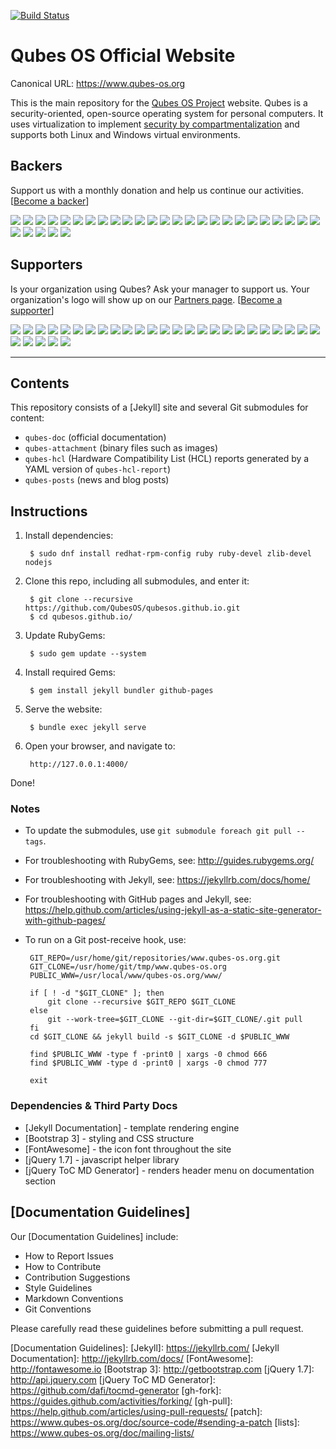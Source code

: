 [![Build Status](https://travis-ci.org/QubesOS/qubesos.github.io.svg?branch=master)](https://travis-ci.org/QubesOS/qubesos.github.io)

Qubes OS Official Website
=========================

Canonical URL: https://www.qubes-os.org

This is the main repository for the [Qubes OS Project][qubes] website. Qubes is
a security-oriented, open-source operating system for personal computers. It
uses virtualization to implement [security by compartmentalization][intro] and
supports both Linux and Windows virtual environments.


Backers
-------

Support us with a monthly donation and help us continue our activities. [[Become a backer](https://opencollective.com/qubes-os#backer)]

<a href="https://opencollective.com/qubes-os/backer/0/website" target="_blank"><img src="https://opencollective.com/qubes-os/backer/0/avatar.svg"></a>
<a href="https://opencollective.com/qubes-os/backer/1/website" target="_blank"><img src="https://opencollective.com/qubes-os/backer/1/avatar.svg"></a>
<a href="https://opencollective.com/qubes-os/backer/2/website" target="_blank"><img src="https://opencollective.com/qubes-os/backer/2/avatar.svg"></a>
<a href="https://opencollective.com/qubes-os/backer/3/website" target="_blank"><img src="https://opencollective.com/qubes-os/backer/3/avatar.svg"></a>
<a href="https://opencollective.com/qubes-os/backer/4/website" target="_blank"><img src="https://opencollective.com/qubes-os/backer/4/avatar.svg"></a>
<a href="https://opencollective.com/qubes-os/backer/5/website" target="_blank"><img src="https://opencollective.com/qubes-os/backer/5/avatar.svg"></a>
<a href="https://opencollective.com/qubes-os/backer/6/website" target="_blank"><img src="https://opencollective.com/qubes-os/backer/6/avatar.svg"></a>
<a href="https://opencollective.com/qubes-os/backer/7/website" target="_blank"><img src="https://opencollective.com/qubes-os/backer/7/avatar.svg"></a>
<a href="https://opencollective.com/qubes-os/backer/8/website" target="_blank"><img src="https://opencollective.com/qubes-os/backer/8/avatar.svg"></a>
<a href="https://opencollective.com/qubes-os/backer/9/website" target="_blank"><img src="https://opencollective.com/qubes-os/backer/9/avatar.svg"></a>
<a href="https://opencollective.com/qubes-os/backer/10/website" target="_blank"><img src="https://opencollective.com/qubes-os/backer/10/avatar.svg"></a>
<a href="https://opencollective.com/qubes-os/backer/11/website" target="_blank"><img src="https://opencollective.com/qubes-os/backer/11/avatar.svg"></a>
<a href="https://opencollective.com/qubes-os/backer/12/website" target="_blank"><img src="https://opencollective.com/qubes-os/backer/12/avatar.svg"></a>
<a href="https://opencollective.com/qubes-os/backer/13/website" target="_blank"><img src="https://opencollective.com/qubes-os/backer/13/avatar.svg"></a>
<a href="https://opencollective.com/qubes-os/backer/14/website" target="_blank"><img src="https://opencollective.com/qubes-os/backer/14/avatar.svg"></a>
<a href="https://opencollective.com/qubes-os/backer/15/website" target="_blank"><img src="https://opencollective.com/qubes-os/backer/15/avatar.svg"></a>
<a href="https://opencollective.com/qubes-os/backer/16/website" target="_blank"><img src="https://opencollective.com/qubes-os/backer/16/avatar.svg"></a>
<a href="https://opencollective.com/qubes-os/backer/17/website" target="_blank"><img src="https://opencollective.com/qubes-os/backer/17/avatar.svg"></a>
<a href="https://opencollective.com/qubes-os/backer/18/website" target="_blank"><img src="https://opencollective.com/qubes-os/backer/18/avatar.svg"></a>
<a href="https://opencollective.com/qubes-os/backer/19/website" target="_blank"><img src="https://opencollective.com/qubes-os/backer/19/avatar.svg"></a>
<a href="https://opencollective.com/qubes-os/backer/20/website" target="_blank"><img src="https://opencollective.com/qubes-os/backer/20/avatar.svg"></a>
<a href="https://opencollective.com/qubes-os/backer/21/website" target="_blank"><img src="https://opencollective.com/qubes-os/backer/21/avatar.svg"></a>
<a href="https://opencollective.com/qubes-os/backer/22/website" target="_blank"><img src="https://opencollective.com/qubes-os/backer/22/avatar.svg"></a>
<a href="https://opencollective.com/qubes-os/backer/23/website" target="_blank"><img src="https://opencollective.com/qubes-os/backer/23/avatar.svg"></a>
<a href="https://opencollective.com/qubes-os/backer/24/website" target="_blank"><img src="https://opencollective.com/qubes-os/backer/24/avatar.svg"></a>
<a href="https://opencollective.com/qubes-os/backer/25/website" target="_blank"><img src="https://opencollective.com/qubes-os/backer/25/avatar.svg"></a>
<a href="https://opencollective.com/qubes-os/backer/26/website" target="_blank"><img src="https://opencollective.com/qubes-os/backer/26/avatar.svg"></a>
<a href="https://opencollective.com/qubes-os/backer/27/website" target="_blank"><img src="https://opencollective.com/qubes-os/backer/27/avatar.svg"></a>
<a href="https://opencollective.com/qubes-os/backer/28/website" target="_blank"><img src="https://opencollective.com/qubes-os/backer/28/avatar.svg"></a>
<a href="https://opencollective.com/qubes-os/backer/29/website" target="_blank"><img src="https://opencollective.com/qubes-os/backer/29/avatar.svg"></a>


Supporters
----------

Is your organization using Qubes? Ask your manager to support us. Your organization's logo will show up on our [Partners page](https://www.qubes-os.org/partners/). [[Become a supporter](https://opencollective.com/qubes-os#supporter)]

<a href="https://opencollective.com/qubes-os/supporter/0/website" target="_blank"><img src="https://opencollective.com/qubes-os/supporter/0/avatar.svg"></a>
<a href="https://opencollective.com/qubes-os/supporter/1/website" target="_blank"><img src="https://opencollective.com/qubes-os/supporter/1/avatar.svg"></a>
<a href="https://opencollective.com/qubes-os/supporter/2/website" target="_blank"><img src="https://opencollective.com/qubes-os/supporter/2/avatar.svg"></a>
<a href="https://opencollective.com/qubes-os/supporter/3/website" target="_blank"><img src="https://opencollective.com/qubes-os/supporter/3/avatar.svg"></a>
<a href="https://opencollective.com/qubes-os/supporter/4/website" target="_blank"><img src="https://opencollective.com/qubes-os/supporter/4/avatar.svg"></a>
<a href="https://opencollective.com/qubes-os/supporter/5/website" target="_blank"><img src="https://opencollective.com/qubes-os/supporter/5/avatar.svg"></a>
<a href="https://opencollective.com/qubes-os/supporter/6/website" target="_blank"><img src="https://opencollective.com/qubes-os/supporter/6/avatar.svg"></a>
<a href="https://opencollective.com/qubes-os/supporter/7/website" target="_blank"><img src="https://opencollective.com/qubes-os/supporter/7/avatar.svg"></a>
<a href="https://opencollective.com/qubes-os/supporter/8/website" target="_blank"><img src="https://opencollective.com/qubes-os/supporter/8/avatar.svg"></a>
<a href="https://opencollective.com/qubes-os/supporter/9/website" target="_blank"><img src="https://opencollective.com/qubes-os/supporter/9/avatar.svg"></a>
<a href="https://opencollective.com/qubes-os/supporter/10/website" target="_blank"><img src="https://opencollective.com/qubes-os/supporter/10/avatar.svg"></a>
<a href="https://opencollective.com/qubes-os/supporter/11/website" target="_blank"><img src="https://opencollective.com/qubes-os/supporter/11/avatar.svg"></a>
<a href="https://opencollective.com/qubes-os/supporter/12/website" target="_blank"><img src="https://opencollective.com/qubes-os/supporter/12/avatar.svg"></a>
<a href="https://opencollective.com/qubes-os/supporter/13/website" target="_blank"><img src="https://opencollective.com/qubes-os/supporter/13/avatar.svg"></a>
<a href="https://opencollective.com/qubes-os/supporter/14/website" target="_blank"><img src="https://opencollective.com/qubes-os/supporter/14/avatar.svg"></a>
<a href="https://opencollective.com/qubes-os/supporter/15/website" target="_blank"><img src="https://opencollective.com/qubes-os/supporter/15/avatar.svg"></a>
<a href="https://opencollective.com/qubes-os/supporter/16/website" target="_blank"><img src="https://opencollective.com/qubes-os/supporter/16/avatar.svg"></a>
<a href="https://opencollective.com/qubes-os/supporter/17/website" target="_blank"><img src="https://opencollective.com/qubes-os/supporter/17/avatar.svg"></a>
<a href="https://opencollective.com/qubes-os/supporter/18/website" target="_blank"><img src="https://opencollective.com/qubes-os/supporter/18/avatar.svg"></a>
<a href="https://opencollective.com/qubes-os/supporter/19/website" target="_blank"><img src="https://opencollective.com/qubes-os/supporter/19/avatar.svg"></a>
<a href="https://opencollective.com/qubes-os/supporter/20/website" target="_blank"><img src="https://opencollective.com/qubes-os/supporter/20/avatar.svg"></a>
<a href="https://opencollective.com/qubes-os/supporter/21/website" target="_blank"><img src="https://opencollective.com/qubes-os/supporter/21/avatar.svg"></a>
<a href="https://opencollective.com/qubes-os/supporter/22/website" target="_blank"><img src="https://opencollective.com/qubes-os/supporter/22/avatar.svg"></a>
<a href="https://opencollective.com/qubes-os/supporter/23/website" target="_blank"><img src="https://opencollective.com/qubes-os/supporter/23/avatar.svg"></a>
<a href="https://opencollective.com/qubes-os/supporter/24/website" target="_blank"><img src="https://opencollective.com/qubes-os/supporter/24/avatar.svg"></a>
<a href="https://opencollective.com/qubes-os/supporter/25/website" target="_blank"><img src="https://opencollective.com/qubes-os/supporter/25/avatar.svg"></a>
<a href="https://opencollective.com/qubes-os/supporter/26/website" target="_blank"><img src="https://opencollective.com/qubes-os/supporter/26/avatar.svg"></a>
<a href="https://opencollective.com/qubes-os/supporter/27/website" target="_blank"><img src="https://opencollective.com/qubes-os/supporter/27/avatar.svg"></a>
<a href="https://opencollective.com/qubes-os/supporter/28/website" target="_blank"><img src="https://opencollective.com/qubes-os/supporter/28/avatar.svg"></a>
<a href="https://opencollective.com/qubes-os/supporter/29/website" target="_blank"><img src="https://opencollective.com/qubes-os/supporter/29/avatar.svg"></a>

--------------------------------------------------------------------------------

Contents
--------

This repository consists of a [Jekyll] site and several Git submodules for
content:

 * `qubes-doc` (official documentation)
 * `qubes-attachment` (binary files such as images)
 * `qubes-hcl` (Hardware Compatibility List (HCL) reports generated by a YAML
   version of `qubes-hcl-report`)
 * `qubes-posts` (news and blog posts)


Instructions
------------

1. Install dependencies:

        $ sudo dnf install redhat-rpm-config ruby ruby-devel zlib-devel nodejs

2. Clone this repo, including all submodules, and enter it:

        $ git clone --recursive https://github.com/QubesOS/qubesos.github.io.git
        $ cd qubesos.github.io/

3. Update RubyGems:

        $ sudo gem update --system

4. Install required Gems:

        $ gem install jekyll bundler github-pages

5. Serve the website:

        $ bundle exec jekyll serve

6. Open your browser, and navigate to:

        http://127.0.0.1:4000/

Done!

### Notes ###

 * To update the submodules, use `git submodule foreach git pull --tags`.
 * For troubleshooting with RubyGems, see: <http://guides.rubygems.org/>
 * For troubleshooting with Jekyll, see: <https://jekyllrb.com/docs/home/>
 * For troubleshooting with GitHub pages and Jekyll, see: <https://help.github.com/articles/using-jekyll-as-a-static-site-generator-with-github-pages/>
 * To run on a Git post-receive hook, use:

        GIT_REPO=/usr/home/git/repositories/www.qubes-os.org.git
        GIT_CLONE=/usr/home/git/tmp/www.qubes-os.org
        PUBLIC_WWW=/usr/local/www/qubes-os.org/www/

        if [ ! -d "$GIT_CLONE" ]; then
            git clone --recursive $GIT_REPO $GIT_CLONE
        else
            git --work-tree=$GIT_CLONE --git-dir=$GIT_CLONE/.git pull
        fi
        cd $GIT_CLONE && jekyll build -s $GIT_CLONE -d $PUBLIC_WWW

        find $PUBLIC_WWW -type f -print0 | xargs -0 chmod 666
        find $PUBLIC_WWW -type d -print0 | xargs -0 chmod 777

        exit

### Dependencies & Third Party Docs ###

- [Jekyll Documentation] - template rendering engine
- [Bootstrap 3] - styling and CSS structure
- [FontAwesome] - the icon font throughout the site
- [jQuery 1.7] - javascript helper library
- [jQuery ToC MD Generator] - renders header menu on documentation section

[Documentation Guidelines]
--------------------------

Our [Documentation Guidelines] include:
 - How to Report Issues
 - How to Contribute
 - Contribution Suggestions
 - Style Guidelines
 - Markdown Conventions
 - Git Conventions

Please carefully read these guidelines before submitting a pull request.


[qubes]: https://github.com/QubesOS
[intro]: https://www.qubes-os.org/doc/doc-guidelines/
[Documentation Guidelines]: 
[Jekyll]: https://jekyllrb.com/
[Jekyll Documentation]: http://jekyllrb.com/docs/
[FontAwesome]: http://fontawesome.io
[Bootstrap 3]: http://getbootstrap.com
[jQuery 1.7]: http://api.jquery.com
[jQuery ToC MD Generator]: https://github.com/dafi/tocmd-generator
[gh-fork]: https://guides.github.com/activities/forking/
[gh-pull]: https://help.github.com/articles/using-pull-requests/
[patch]: https://www.qubes-os.org/doc/source-code/#sending-a-patch
[lists]: https://www.qubes-os.org/doc/mailing-lists/
